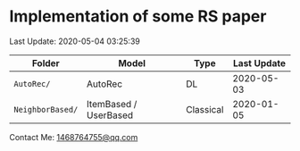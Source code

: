 # Implementation of some RS paper

Last Update: 2020-05-04 03:25:39

| Folder           | Model                 | Type      | Last Update |
| ---------------- | --------------------- | --------- | ----------- |
| `AutoRec/`       | AutoRec               | DL        | 2020-05-03  |
| `NeighborBased/` | ItemBased / UserBased | Classical | 2020-01-05  |

Contact Me: 1468764755@qq.com

